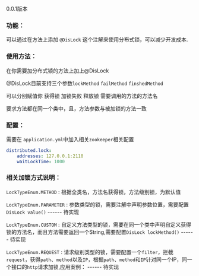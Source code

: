 
0.0.1版本

### 功能：

可以通过在方法上添加 `@DisLock` 这个注解来使用分布式锁，可以减少开发成本.

### 使用方法：

在你需要加分布式锁的方法上加上@DisLock

@DisLock目前支持三个参数`lockMethod`   `failMethod`   `finshedMethod`

可以分别赋值你 获得锁  加锁失败 释放锁 需要调用的方法的方法名 

要求方法都在同一个类中，且，方法参数与被加锁的方法一致

### 配置：

需要在 `application.yml`中加入相关`zookeeper`相关配置

```yaml
distributed.lock:
    addresses: 127.0.0.1:2110
    waitLockTime: 1000
```

### 相关加锁方式说明：

`LockTypeEnum.METHOD` : 根据全类名，方法名获得锁，方法级别锁，为默认值

`LockTypeEnum.PARAMETER` : 参数类型的锁，需要注解中声明参数位置，需要配置`DisLock value()`  ------ 待实现

`LockTypeEnum.CUSTOM` : 自定义方法类型的锁，需要在同一个类中声明自定义获得锁的方法名，而且方法需要返回一个String,需要配置`DisLock lockMethod()`  ------ 待实现

`LockTypeEnum.REQUEST` : 请求级别类型的锁，需要配置一个`filter`，拦截`request`，获得`path`、`method`以及`IP`，根据`path`、`method`和`IP`针对同一个IP，同一个接口的`http`请求加锁,应用案例：  ------ 待实现
